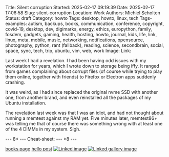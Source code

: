 Title: Silent corruption
Started: 2025-02-17 09:19:39
Date: 2025-02-17 17:06:58
Slug: silent-corruption
Location: Work
Authors: Michiel Scholten
Status: draft
Category: howto
Tags: desktop, howto, linux, tech
Tags-examples: autism, backups, books, communication, conference, copyright, covid-19, desktop, dev, digimarks, energy, ethics, europython, family, fosdem, gadgets, gaming, health, hosting, howto, journal, kids, life, link, linux, meta, mobile, music, networking, notifications, opensource, photography, python, rant (fallback), reading, science, secondbrain, social, space, sync, tech, trip, ubuntu, vim, web, work
Image: 
Link: 

Last week I had a revelation. I had been having odd issues with my workstation for years, which I wrote down to storage being iffy. It ranged from games complaining about corrupt files (of course while trying to play them online, together with friends) to Firefox or Electron apps suddenly crashing.

It was weird, as I had since replaced the original nvme SSD with another one, from another brand, and even reinstalled all the packages of my Ubuntu installation.

The revelation last week was that I was an idiot, and had not thought about running a memtest against my RAM yet. Five minutes later, memtest86+ was telling me that of course there was something wrong with at least one of the 4 DIMMs in my system. Sigh.


--- 8< --- Cheat-sheet: --- >8 ---

[books page]({filename}../pages/books.md)
[hello post]({filename}../posts/hello.md)
[![Linked image](https://dammit.nl/images/content/example.png)](https://dammit.nl/images/content/example.png)
[![Linked gallery image](https://shuttereye.org/images/70/707272f27b6b7a68_2000-2000.jpg)](https://shuttereye.org/gallery/subgallery/IMG_example.jpg/view/)
